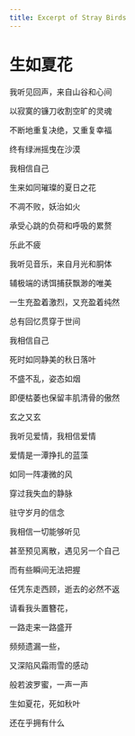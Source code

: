 ```yaml
---
title: Excerpt of Stray Birds
---
```


# 生如夏花

我听见回声，来自山谷和心间

以寂寞的镰刀收割空旷的灵魂

不断地重复决绝，又重复幸福

终有绿洲摇曳在沙漠

我相信自己

生来如同璀璨的夏日之花

不凋不败，妖治如火

承受心跳的负荷和呼吸的累赘

乐此不疲

我听见音乐，来自月光和胴体

辅极端的诱饵捕获飘渺的唯美

一生充盈着激烈，又充盈着纯然

总有回忆贯穿于世间

我相信自己

死时如同静美的秋日落叶

不盛不乱，姿态如烟

即便枯萎也保留丰肌清骨的傲然

玄之又玄

我听见爱情，我相信爱情

爱情是一潭挣扎的蓝藻

如同一阵凄微的风

穿过我失血的静脉

驻守岁月的信念

我相信一切能够听见

甚至预见离散，遇见另一个自己

而有些瞬间无法把握

任凭东走西顾，逝去的必然不返

请看我头置簪花，

一路走来一路盛开

频频遗漏一些，

又深陷风霜雨雪的感动

般若波罗蜜，一声一声

生如夏花，死如秋叶

还在乎拥有什么